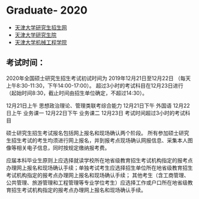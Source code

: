 # Graduate- 2020

- [天津大学研究生招生网](http://yzb.tju.edu.cn/)
- [天津大学研究生院]( http://gs.tju.edu.cn/)
- [天津大学机械工程学院](http://me.tju.edu.cn/)

## 考试时间：

2020年全国硕士研究生招生考试初试时间为
2019年12月21日至12月22日
（每天上午8:30-11:30，下午14:00-17:00）。
超过3小时的考试科目在12月23日进行（起始时间8:30，截止时间由招生单位确定，不超过14:30）。

12月21日上午   思想政治理论、管理类联考综合能力
12月21日下午   外国语
12月22日上午   业务课一
12月22日下午   业务课二
12月23日      考试时间超过3小时的考试科目

硕士研究生招生考试报名包括网上报名和现场确认两个阶段。
所有参加硕士研究生招生考试的考生均须进行网上报名，并到报考点现场确认网报信息、采集本人图像等相关电子信息，同时按规定缴纳报考费。

应届本科毕业生原则上应选择就读学校所在地省级教育招生考试机构指定的报考点办理网上报名和现场确认手续；单独考试考生应选择招生单位所在地省级教育招生考试机构指定的报考点办理网上报名和现场确认手续；
其他考生（含工商管理、公共管理、旅游管理和工程管理等专业学位考生）应选择工作或户口所在地省级教育招生考试机构指定的报考点办理网上报名和现场确认手续。